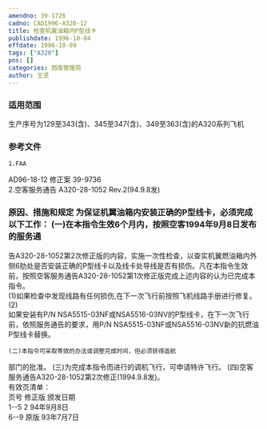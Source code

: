 ```yaml
---
amendno: 39-1726  
cadno: CAD1996-A320-12  
title: 检查机翼油箱内P型线卡  
publishdate: 1996-10-04  
effdate: 1996-10-09  
tags: ["A320"]  
pns: []  
categories: 西南管理局  
author: 王坚  
---
```

  
### 适用范围  
生产序号为129至343(含)、345至347(含)、349至363(含)的A320系列飞机  
  
<!--more-->  
### 参考文件  
    1.FAA  
AD96-18-12 修正案 39-9736  
    2.空客服务通告 A320-28-1052 Rev.2(94.9.8发)  
  
### 原因、措施和规定 为保证机翼油箱内安装正确的P型线卡，必须完成以下工作：     (一)在本指令生效6个月内，按照空客1994年9月8日发布的服务通  
告A320-28-1052第2次修正版的内容，实施一次性检查，以查实机翼燃油箱内外侧6肋处是否安装正确的P型线卡以及线卡处导线是否有损伤。凡在本指令生效前，按照空客服务通告A320-28-1052第1次修正版完成上述内容的认为已完成本指令。  
    (1)如果检查中发现线路有任何损伤,在下一次飞行前按照飞机线路手册进行修复。  
(2)  
如果安装有P/N NSA5515-03NF或NSA5516-03NV的P型线卡，在下一次飞行前，依照服务通告的要求，用P/N NSA5515-03NF或NSA5516-03NV新的抗燃油P型线卡替换。  
  
  
    (二)本指令可采取等效的办法或调整完成时间，但必须获得适航  
部门的批准。     (三)为完成本指令而进行的调机飞行，可申请特许飞行。 (四)空客服务通告A320-28-1052第2次修正(1994.9.8发)。  
    有效页清单：  
      页号      修正版    颁发日期  
  1--5  2  94年9月8日  
  6--9  原版   93年7月7日  
  
